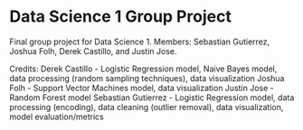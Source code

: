 # Data Science 1 Group Project
 Final group project for Data Science 1. Members: Sebastian Gutierrez, Joshua Folh, Derek Castillo, and Justin Jose. 

 Credits:
 Derek Castillo - Logistic Regression model, Naive Bayes model, data processing (random sampling techniques), data visualization
 Joshua Folh - Support Vector Machines model, data visualization
 Justin Jose - Random Forest model
 Sebastian Gutierrez - Logistic Regression model, data processing (encoding), data cleaning (outlier removal), data visualization, model evaluation/metrics
